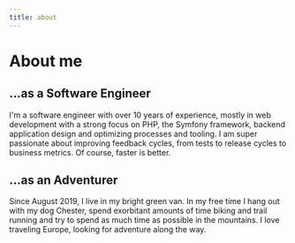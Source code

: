 ```yaml
---
title: about
---
```


# About me

## ...as a Software Engineer

I'm a software engineer with over 10 years of experience, mostly in web development with a strong focus on PHP, the Symfony framework, backend application design and optimizing processes and tooling. I am super passionate about improving feedback cycles, from tests to release cycles to business metrics. Of course, faster is better.

## ...as an Adventurer
Since August 2019, I live in my bright green van. In my free time I hang out with my dog Chester, spend exorbitant amounts of time biking and trail running and try to spend as much time as possible in the mountains. I love traveling Europe, looking for adventure along the way.